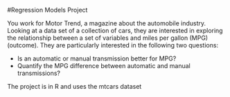 #Regression Models Project

You work for Motor Trend, a magazine about the automobile industry. Looking at a data set of a collection of cars,
they are interested in exploring the relationship between a set of variables and miles per gallon (MPG) (outcome). 
They are particularly interested in the following two questions:

* Is an automatic or manual transmission better for MPG?
* Quantify the MPG difference between automatic and manual transmissions?

The project is in R and uses the mtcars dataset
